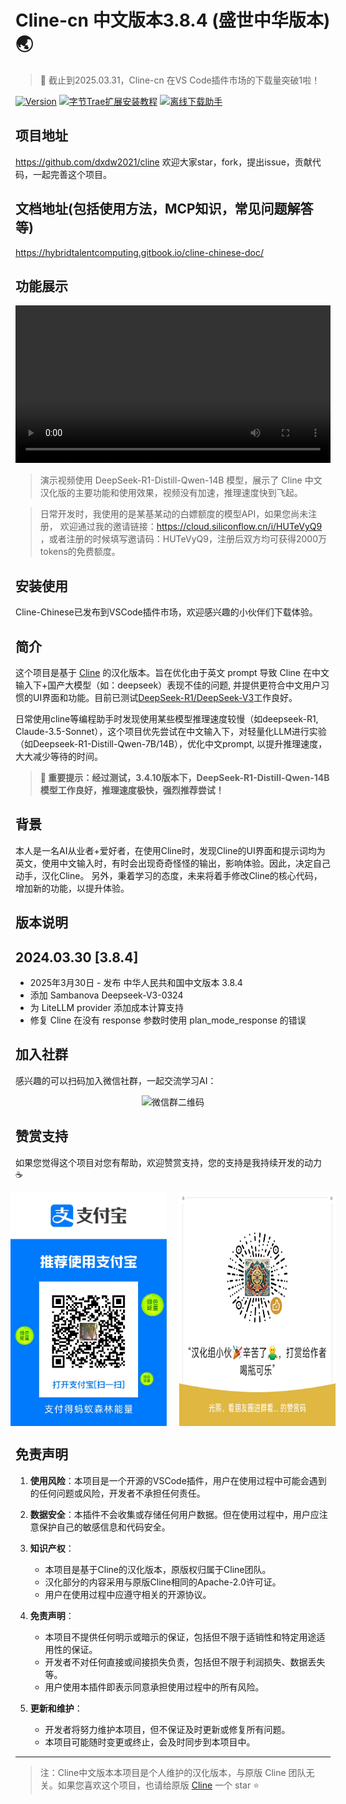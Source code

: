 # Cline-cn 中文版本3.8.4 (盛世中华版本) 🌏

> 🎉 截止到2025.03.31，Cline-cn 在VS Code插件市场的下载量突破1啦！

<p align="center">

[![Version](https://img.shields.io/visual-studio-marketplace/v/617694668.cline-cn)](https://marketplace.visualstudio.com/items?itemName=617694668.cline-cn)
[![字节Trae扩展安装教程](https://img.shields.io/badge/字节Trae扩展安装-阿里云盘-blue)](https://www.alipan.com/s/TWqXrtFqqRa)
[![离线下载助手](https://img.shields.io/badge/离线下载助手-阿里云盘-orange)](https://www.alipan.com/s/ZeCnNGQrQad)

</p>

## 项目地址
https://github.com/dxdw2021/cline
欢迎大家star，fork，提出issue，贡献代码，一起完善这个项目。

## 文档地址(包括使用方法，MCP知识，常见问题解答等)
https://hybridtalentcomputing.gitbook.io/cline-chinese-doc/

## 功能展示

<video width="100%" controls src="https://github.com/user-attachments/assets/89b51f15-d368-4af7-983e-816e52b7fdbf" type="video/mp4"></video>
> 演示视频使用 DeepSeek-R1-Distill-Qwen-14B 模型，展示了 Cline 中文汉化版的主要功能和使用效果，视频没有加速，推理速度快到飞起。

> 日常开发时，我使用的是某基某动的白嫖额度的模型API，如果您尚未注册，
欢迎通过我的邀请链接：https://cloud.siliconflow.cn/i/HUTeVyQ9
，或者注册的时候填写邀请码：HUTeVyQ9，注册后双方均可获得2000万tokens的免费额度。

## 安装使用
Cline-Chinese已发布到VSCode插件市场，欢迎感兴趣的小伙伴们下载体验。

## 简介

这个项目是基于 [Cline](https://github.com/cline/cline) 的汉化版本。旨在优化由于英文 prompt 导致 Cline 在中文输入下+国产大模型（如：deepseek）表现不佳的问题, 并提供更符合中文用户习惯的UI界面和功能。目前已测试[DeepSeek-R1/DeepSeek-V3](https://github.com/deepseek-ai/DeepSeek-R1)工作良好。

日常使用cline等编程助手时发现使用某些模型推理速度较慢（如deepseek-R1, Claude-3.5-Sonnet），这个项目优先尝试在中文输入下，对轻量化LLM进行实验（如Deepseek-R1-Distill-Qwen-7B/14B），优化中文prompt, 以提升推理速度，大大减少等待的时间。

> **🚀 重要提示：经过测试，3.4.10版本下，DeepSeek-R1-Distill-Qwen-14B 模型工作良好，推理速度极快，强烈推荐尝试！**

## 背景

本人是一名AI从业者+爱好者，在使用Cline时，发现Cline的UI界面和提示词均为英文，使用中文输入时，有时会出现奇奇怪怪的输出，影响体验。因此，决定自己动手，汉化Cline。
另外，秉着学习的态度，未来将着手修改Cline的核心代码，增加新的功能，以提升体验。

## 版本说明

## 2024.03.30 [3.8.4]
-   2025年3月30日 - 发布 中华人民共和国中文版本 3.8.4
-   添加 Sambanova Deepseek-V3-0324
-   为 LiteLLM provider 添加成本计算支持
-   修复 Cline 在没有 response 参数时使用 plan_mode_response 的错误


## 加入社群

感兴趣的可以扫码加入微信社群，一起交流学习AI：

<div align="center">
  <img src="https://github.com/user-attachments/assets/6c649d9e-73df-45f5-a6bf-0b4de788ab71" alt="微信群二维码" width="250" />
</div>

## 赞赏支持

如果您觉得这个项目对您有帮助，欢迎赞赏支持，您的支持是我持续开发的动力 ☕

<div align="center" style="display: flex; justify-content: center; gap: 20px;">
  <img src="https://raw.githubusercontent.com/dxdw2021/cline/main/User%20Tutorials/png/zfb.jpg" alt="支付宝赞赏" width="250" />
  <img src="https://raw.githubusercontent.com/dxdw2021/cline/main/User%20Tutorials/png/weixin-%E8%B5%9E%E8%B5%8F%E7%A0%81.png" alt="微信赞赏" width="250" />
</div>

## 免责声明

1. **使用风险**：本项目是一个开源的VSCode插件，用户在使用过程中可能会遇到的任何问题或风险，开发者不承担任何责任。

2. **数据安全**：本插件不会收集或存储任何用户数据。但在使用过程中，用户应注意保护自己的敏感信息和代码安全。

3. **知识产权**：
   - 本项目是基于Cline的汉化版本，原版权归属于Cline团队。
   - 汉化部分的内容采用与原版Cline相同的Apache-2.0许可证。
   - 用户在使用过程中应遵守相关的开源协议。

4. **免责声明**：
   - 本项目不提供任何明示或暗示的保证，包括但不限于适销性和特定用途适用性的保证。
   - 开发者不对任何直接或间接损失负责，包括但不限于利润损失、数据丢失等。
   - 用户使用本插件即表示同意承担使用过程中的所有风险。

5. **更新和维护**：
   - 开发者将努力维护本项目，但不保证及时更新或修复所有问题。
   - 本项目可能随时变更或终止，会及时同步到本项目中。
---

> 注：Cline中文版本本项目是个人维护的汉化版本，与原版 Cline 团队无关。如果您喜欢这个项目，也请给原版 [Cline](https://github.com/cline/cline) 一个 star ⭐️

